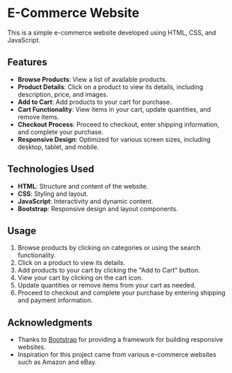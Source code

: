 # E-Commerce Website

This is a simple e-commerce website developed using HTML, CSS, and JavaScript.

## Features

- **Browse Products**: View a list of available products.
- **Product Details**: Click on a product to view its details, including description, price, and images.
- **Add to Cart**: Add products to your cart for purchase.
- **Cart Functionality**: View items in your cart, update quantities, and remove items.
- **Checkout Process**: Proceed to checkout, enter shipping information, and complete your purchase.
- **Responsive Design**: Optimized for various screen sizes, including desktop, tablet, and mobile.

## Technologies Used

- **HTML**: Structure and content of the website.
- **CSS**: Styling and layout.
- **JavaScript**: Interactivity and dynamic content.
- **Bootstrap**: Responsive design and layout components.

## Usage

1. Browse products by clicking on categories or using the search functionality.
2. Click on a product to view its details.
3. Add products to your cart by clicking the "Add to Cart" button.
4. View your cart by clicking on the cart icon.
5. Update quantities or remove items from your cart as needed.
6. Proceed to checkout and complete your purchase by entering shipping and payment information.


## Acknowledgments

- Thanks to [Bootstrap](https://getbootstrap.com/) for providing a framework for building responsive websites.
- Inspiration for this project came from various e-commerce websites such as Amazon and eBay.
